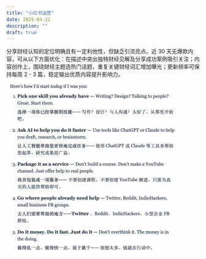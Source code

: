 ```yaml
---
title: "小红书运营"
date: 2025-04-22
description: ""
draft: true
---
```


分享财经认知的定位明确且有一定利他性，但缺乏引流亮点。近 30 天无爆款内容，可从以下方面优化：在描述中突出独特财经见解及分享成功案例吸引关注；内容创作上，围绕财经主题选热门话题，重复关键财经词汇增加曝光；更新频率可保持每周 2 - 3 篇，稳定输出优质内容提升影响力。

![alt text](image.png)